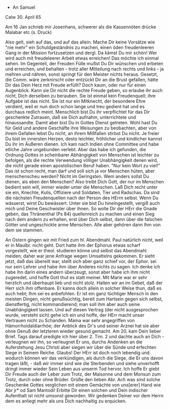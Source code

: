 + An Samuel

 Calw 30. April 65

Am 16 Jan schrieb mir Josenhans, schwerer als die Kassennöten drücke Malabar etc (s. Druck)

Also gelt, sieh auf das, und auf das allein. Mache Dir keine Vorsätze wie "nie mehr" ein Schuldgeständnis zu machen, einen öden freudenleeren Gang in der Mission fortzusetzen und dergl. Da kämst Du mir schön! Wer wird auch mit freudeleerer Arbeit etwas erreichen! Das möchte ich einmal sehen. Im Gegenteil, der Freuden Fülle mußst Du Dir wünschen und erbeten und erreichen, und behalten - trotz aller Mitteilung nach rechts und links - ja mehren und nähren, sonst springt für den Meister nichts heraus. Gesetzt, die Comm. wäre zerknirscht oder entzückt Dir an die Brust gefallen, hätte Dir das Dein Herz mit Freude erfüllt? Doch kaum, oder nur für einen Augenblick. Kann sie Dir nicht die rechte Freude geben, so erlaube ihr auch nicht, Dich derselben zu berauben. Sie ist einmal kein Freudenquell; ihre Aufgabe ist das nicht. Sie ist nur ein Mitknecht, der besondere Ehre verdient, weil er nun doch schon lange und treu gedient hat und es durchaus redlich meint. Menschlich bist Du ihr verpflichtet für das Dir geschenkte Zutrauen, daß sie Dich aufnahm, unterrichtete und hinaussandte. Damit aber bist Du in Gottes Dienst getreten. Wohl hast Du für Geld und andere Geschäfte ihre Weisungen zu beobachten, aber von ihrem Gefallen lebst Du nicht, an ihrem Mißfallen stirbst Du nicht. Je freier Du bist im innersten Herzen, desto leichter, fröhlicher und kindlicher kannst Du ihr im Äußeren dienen. Ich kam nach Indien ohne Committee und habe etliche Jahre ungebunden verlebt. Aber das habe ich gefunden, die Ordnung Gottes in scheinbarer Abhängigkeit von Menschen ist leichter zu befolgen, als die rechte Verwendung völliger Unabhängigkeit denen wird, die nicht gerade einen apostolischen Beruf haben. "Nur kein Wort zu viel!" Das ist schon recht, man darf und soll sich ja vor Menschen hüten, aber menschenscheu werden? Nicht im Geringsten. Wem anders sollst Du dienen, als eben den Menschen? Also treibt Dich Gott, der nur im Menschen bedient sein will, immer wieder unter die Menschen. Laß Dich recht unter sie ein, Knechte, Kulis, Offiziere und Soldaten, Tier und Radschas. Da sind die nächsten Freudenquellen nach der Person des HErrn selbst. Wenn Du wässerst, wirst Du bewässert. Unter sie bist Du hineingestellt, vergiß auch mich und Deine Geschwister über ihnen. So wolle Dir der HErr die Gnade geben, das Thränenthal (Ps 84) quellenreich zu machen und einen Sieg nach dem andern zu erhalten, erst über Dich selbst, dann über die falschen Götter und ungeschickte arme Menschen. Alle aber gehören dann Ihm von dem sie stammen.

An Ostern gingen wir mit Fried zum hl. Abendmahl. Paul natürlich nicht, weil er in Maulbr. nicht geht. Dort hatte ihm der Ephorus etwas scharf vorgestellt, wie er theol. studieren könne und selbst das Abendmahl meiden; daher war jene Anfrage wegen Umsattelns gekommen. Er sieht jetzt, daß das übereilt war, stellt sich aber ganz schief vor, der Ephor. sei nur sein Lehrer und habe ihm über Anderes nichts zu sagen. Ich denke ich habe ihn darin eines andern überzeugt, sonst aber habe ich ihm nicht zugeredet, und hoffe Gott thut es statt meiner. Mit Marie war er sehr herzlich und überhaupt lieb und nicht stolz. Halten wir an im Gebet, daß der Herr sich ihm offenbare. Er kanns doch allein in solcher Weise thun, daß es auch hebt; Ihm sei es anbefohlen. Er ist ein ganz tüchtiger Mensch in den meisten Dingen, nicht genußsüchtig, bereit zum Hartsein gegen sich selbst, dienstfertig, nicht kommandierend; man soll ihm aber auch seine Unabhängigkeit lassen. Und auf diesen Vertrag (der nicht ausgesprochen wurde, versteht sich) gehe ich ein und hoffe, der HErr macht unser Vertrauen nicht zu Schanden. 
Mama war sehr angegriffen von Hämorrhoidaldiarrhöe; der Anblick des Dr's und seiner Arznei hat sie aber ohne Genuß der letzteren wieder gesund gemacht. Am 20. kam Dein lieber Brief. Tags darauf predigte ich hier über 2. Tim. 2 und dachte auch an Dich - verleugnen wir ihn, so verleugnet Er uns, durchs Andenken an die Auferstehung Jesu Christi aber siegen wir über die Sünde und erfechten Siege in Seinem Reiche. Glaubs! Der HErr ist doch noch lebendig und wodurch können wir das verkündigen, als durch die Siege, die Er uns davon tragen läßt, - daß wir immer sind wie die Sterbenden und siehe unverhofft dringt immer wieder Sein Leben aus unserm Tod hervor. Ich hoffe Er giebt Dir Freude auch der Leber zum Trotz, der Maisonne und dem Monsun zum Trotz, durch oder ohne Brüder. Grüße den lieben Abr. Ach was sind solche Geschenke Gottes verglichen mit einem Gemächte von uns[erer] Hand wie Abr jr* od Sam Mantodi! Erbitte Dir einen solchen und Dein indischer Aufenthalt ist nicht umsonst geworden. Wir gedenken Deiner vor dem Herrn dem es anliegt mehr als uns Dich nachhaltig zu erquicken.

